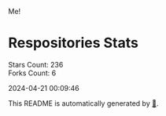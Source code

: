 Me!

# Respositories Stats
Stars Count: 236  
Forks Count: 6

2024-04-21 00:09:46  

This README is automatically generated by [🐰](https://github.com/rnitta/rnitta).
